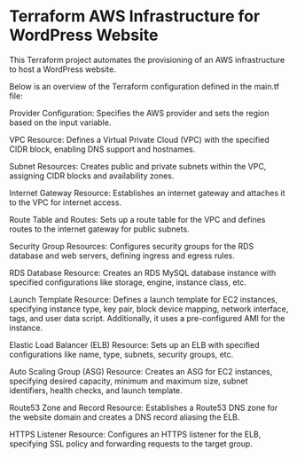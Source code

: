 <h1>Terraform AWS Infrastructure for WordPress Website</h1>

This Terraform project automates the provisioning of an AWS infrastructure to host a WordPress website. 

Below is an overview of the Terraform configuration defined in the main.tf file:

Provider Configuration: Specifies the AWS provider and sets the region based on the input variable.

VPC Resource: Defines a Virtual Private Cloud (VPC) with the specified CIDR block, enabling DNS support and hostnames.

Subnet Resources: Creates public and private subnets within the VPC, assigning CIDR blocks and availability zones.

Internet Gateway Resource: Establishes an internet gateway and attaches it to the VPC for internet access.

Route Table and Routes: Sets up a route table for the VPC and defines routes to the internet gateway for public subnets.

Security Group Resources: Configures security groups for the RDS database and web servers, defining ingress and egress rules.

RDS Database Resource: Creates an RDS MySQL database instance with specified configurations like storage, engine, instance class, etc.

Launch Template Resource: Defines a launch template for EC2 instances, specifying instance type, key pair, block device mapping, network interface, tags, and user data script. Additionally, it uses a pre-configured AMI for the instance.

Elastic Load Balancer (ELB) Resource: Sets up an ELB with specified configurations like name, type, subnets, security groups, etc.

Auto Scaling Group (ASG) Resource: Creates an ASG for EC2 instances, specifying desired capacity, minimum and maximum size, subnet identifiers, health checks, and launch template.

Route53 Zone and Record Resource: Establishes a Route53 DNS zone for the website domain and creates a DNS record aliasing the ELB.

HTTPS Listener Resource: Configures an HTTPS listener for the ELB, specifying SSL policy and forwarding requests to the target group.

